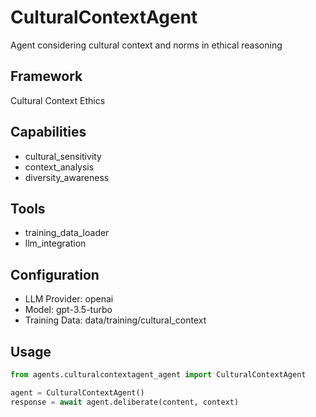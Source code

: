# CulturalContextAgent

Agent considering cultural context and norms in ethical reasoning

## Framework
Cultural Context Ethics

## Capabilities
- cultural_sensitivity
- context_analysis
- diversity_awareness

## Tools
- training_data_loader
- llm_integration

## Configuration
- LLM Provider: openai
- Model: gpt-3.5-turbo
- Training Data: data/training/cultural_context

## Usage
```python
from agents.culturalcontextagent_agent import CulturalContextAgent

agent = CulturalContextAgent()
response = await agent.deliberate(content, context)
```
